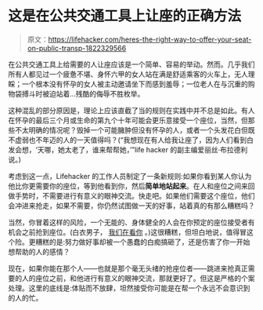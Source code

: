 # 这是在公共交通工具上让座的正确方法

> 原文：<https://lifehacker.com/heres-the-right-way-to-offer-your-seat-on-public-transp-1822329566>

在公共交通工具上给需要的人让座应该是一个简单、容易的举动。然而。几乎我们所有人都见过一个疲惫不堪、身怀六甲的女人站在满是舒适乘客的火车上，无人理睬；一个根本没有怀孕的女人被主动邀请坐下而感到羞辱；一位老人在与沉重的购物袋搏斗时被迫站着...残酷的侮辱不胜枚举。



这种混乱的部分原因是，理论上应该直截了当的规则在实践中并不总是如此。有人在怀孕的最后三个月或生命的第九个十年可能会更乐意接受一个座位，当然，但那些不太明确的情况呢？毁掉一个可能臃肿但没有怀孕的人，或者一个头发花白但既不虚弱也不年迈的人的一天值得吗？(“我想现在有人给我让座了，因为人们看到白发会想，‘天哪，她太老了，谁来帮帮她，’”life hacker 的副主编爱丽丝·布拉德利说。)

考虑到这一点，Lifehacker 的工作人员制定了一条新规则:如果你看到某人你认为他比你更需要你的座位，等到他看到你，然后**简单地站起来**。在人和座位之间来回做手势时，不需要进行有意义的眼神交流。快走吧。如果他们需要这个座位，他们会冲进来抢走，如果不需要，你仍然试图做一天的好事，站着真的有那么糟糕吗？

当然，你冒着这样的风险，一个无能的、身体健全的人会在你预定的座位接受者有机会之前抢到座位。(白衣男子， [我们在看你](https://www.college.columbia.edu/cct/latest/lions-den/pregnant-subway-comic-ariel-schrag-03) 。)这很糟糕，但坦白地说，值得冒这个险。更糟糕的是:努力做好事却被一个愚蠢的白痴搞砸了，还是伤害了你一开始想帮助的人的感情？

现在，如果你能在那个人——也就是那个毫无头绪的抢座位者——跳进来抢真正需要的人的座位之前，和他进行有意义的眼神交流，那就更好了。但这是严格的个案处理。这里的底线是:体贴而不放肆，坦然接受你可能是在帮一个永远不会意识到的人的忙。